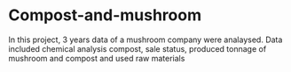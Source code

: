 # Compost-and-mushroom
In this project, 3 years data of a mushroom company were analaysed. Data included chemical analysis compost, sale status, produced tonnage of mushroom and compost and used raw materials
